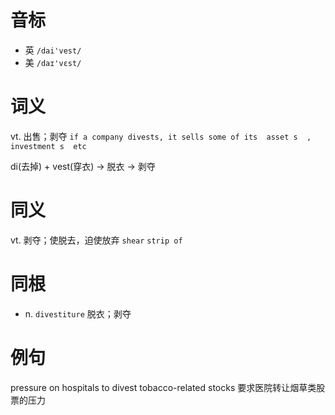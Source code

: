 # 音标

- 英 `/dai'vest/`
- 美 `/daɪ'vɛst/`

# 词义

vt. 出售；剥夺
`if a company divests, it sells some of its  asset s  ,  investment s  etc`



di(去掉) + vest(穿衣) → 脱衣 → 剥夺

# 同义

vt. 剥夺；使脱去，迫使放弃
`shear` `strip of`

# 同根

- n. `divestiture` 脱衣；剥夺

# 例句

pressure on hospitals to divest tobacco-related stocks
要求医院转让烟草类股票的压力


